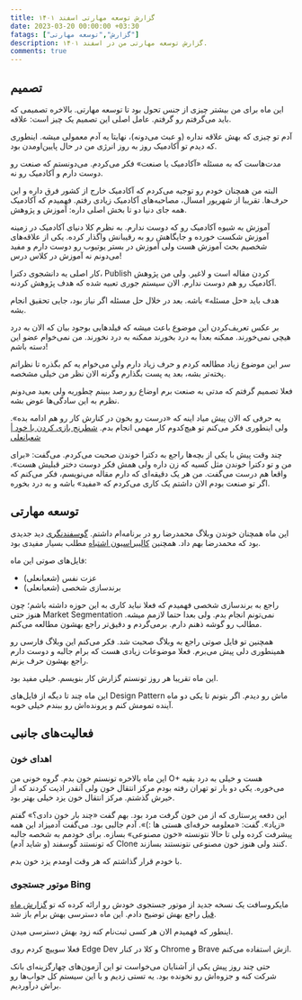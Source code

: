 ```yaml
---
title: گزارش توسعه مهارتی اسفند ۱۴۰۱
date: 2023-03-20 00:00:00 +03:30
fatags: ["گزارش","توسعه مهارتی"]
description: گزارش توسعه مهارتی من در اسفند ۱۴۰۱. 
comments: true
---
```


## تصمیم
این ماه برای من بیشتر چیزی از جنس تحول بود تا توسعه مهارتی. بالاخره تصمیمی که باید می‌گرفتم رو گرفتم. عامل اصلی این تصمیم یک چیز است: علاقه. 

آدم تو چیزی که بهش علاقه نداره (و عبث می‌دونه)، نهایتا یه آدم معمولی میشه. اینطوری که دیدم تو آکادمیک روز به روز انرژی من در حال پایین‌اومدن بود. 

مدت‌هاست که به مسئله «آکادمیک یا صنعت» فکر می‌کردم. می‌دونستم که صنعت رو دوست دارم و آکادمیک رو نه. 

البته من همچنان خودم رو توجیه می‌کردم که آکادمیک خارج از کشور فرق داره و این حرف‌ها. تقریبا از شهریور امسال، مصاحبه‌های آکادمیک زیادی رفتم. فهمیدم که آکادمیک همه جای دنیا دو تا بخش اصلی داره: آموزش و پژوهش. 

آموزش به شیوه آکادمیک رو که دوست ندارم. به نظرم کلا دنیای آکادمیک در زمینه آموزش شکست خورده و جایگاهش رو به رقیبانش وا‌گذار کرده. یکی از علاقه‌های شخصیم بحث آموزش هست ولی آموزش در بستر یوتیوب رو دوست دارم و مفید می‌دونم نه آموزش در کلاس درس! 

کار اصلی یه دانشجوی دکترا، Publish کردن مقاله‌ است و لاغیر. ولی من پژوهش آکادمیک رو هم دوست ندارم. الان سیستم جوری تعبیه شده که هدف پژوهش کردنه. 

هدف باید «حل مسئله» باشه. بعد در خلال حل مسئله اگر نیاز بود، جایی تحقیق انجام بشه. 

بر عکس تعریف‌کردن این موضوع باعث میشه که فیلد‌هایی بوجود بیان که الان به درد هیچی نمی‌خورند. ممکنه بعدا به درد بخورند ممکنه به درد نخورند. من نمی‌خوام عضو این دسته باشم! 

سر این موضوع زیاد مطالعه کردم و حرف زیاد دارم ولی می‌خوام یه کم بگذره تا نظراتم پخته‌تر بشه، بعد یه پست بگذارم وگرنه الان نظر من خیلی مشخصه. 

فعلا تصمیم گرفتم که مدتی به صنعت برم اوضاع رو رصد ببینم چطوریه ولی بعید می‌دونم نظرم به این سادگی‌ها عوض بشه. 

یه حرفی که الان پیش میاد اینه که «درست رو بخون در کنارش کار رو هم ادامه بده». ولی اینطوری فکر می‌کنم تو هیچ‌کدوم کار مهمی انجام بدم. [شطرنج بازی کردن با خود | شعبانعلی](https://mrshabanali.com/%d8%b4%d8%b7%d8%b1%d9%86%d8%ac-%d8%a8%d8%a7%d8%b2%db%8c-%da%a9%d8%b1%d8%af%d9%86-%d8%a8%d8%a7-%d8%ae%d9%88%d8%af-%d8%b3%d8%b1%da%af%d8%b1%d9%85-%da%a9%d9%86%d9%86%d8%af%d9%87-%db%8c%d8%a7-%d9%85/)

چند وقت پیش با یکی از بچه‌ها راجع به دکترا خوندن صحبت می‌کردم. می‌گفت: «برای من و تو دکترا خوندن مثل کسیه که زن داره ولی همش فکر دوست دختر قبلیش هست». واقعا هم درست می‌گفت. من هر یک دقیقه‌ای که دارم مقاله می‌نویسم، فکر می‌کنم که اگر تو صنعت بودم الان داشتم یک کاری می‌کردم که «مفید» باشه و به درد بخوره.

## توسعه مهارتی
این ماه همچنان خوندن وبلاگ محمدرضا رو در برنامه‌ام داشتم. [گوسفندنگری](https://mrshabanali.com/%D8%A8%D9%87%D8%B1%D9%87-%D8%A8%D8%B1%D8%AF%D8%A7%D8%B1%DB%8C-%D8%A7%D8%B2-%D8%B8%D8%B1%D9%81%DB%8C%D8%AA-%D9%87%D8%A7-%D9%88-%D9%86%DA%AF%D8%B1%D8%B4-%DA%AF%D9%88%D8%B3%D9%81%D9%86%D8%AF%D8%A7%D9%86/) دید جدیدی بود که محمدرضا بهم داد. همچنین [کالیبراسیون اشتباه](https://mrshabanali.com/%D8%A8%D8%B1%D8%A7%DB%8C-%D8%A8%D9%87%D8%B1%D9%88%D8%B2-%D9%85%D8%B7%DB%8C%D8%B9-%D8%AF%D8%B1%D8%A8%D8%A7%D8%B1%D9%87%E2%80%8C%E2%80%8C%DB%8C-%DA%A9%D8%A7%D9%84%DB%8C%D8%A8%D8%B1%D8%A7%D8%B3%DB%8C/) مطلب بسیار مفیدی بود. 

فایل‌های صوتی این ماه:
- عزت نفس (شعبانعلی)
- برندسازی شخصی (شعبانعلی)

راجع به برندسازی شخصی فهمیدم که فعلا نباید کاری به این حوزه داشته باشم؛ چون هنوز حتی Market Segmentation نمی‌تونم انجام بدم. ولی بعدا حتما لازمم میشه. مطالب رو گوشه ذهنم دارم. برمی‌گردم و دقیق‌تر راجع بهشون مطالعه می‌کنم. 

همچنین تو فایل صوتی راجع به وبلاگ صحبت شد. فکر می‌کنم این وبلاگ فارسی رو همینطوری دلی پیش می‌برم. فعلا موضوعات زیادی هست که برام جالبه و دوست دارم راجع بهشون حرف بزنم. 

این ماه تقریبا هر روز تونستم گزارش کار بنویسم. خیلی مفید بود. 

این ماه چند تا دیگه از فایل‌های Design Pattern ماش رو دیدم. اگر بتونم تا یکی دو ماه آینده تمومش کنم و پرونده‌اش رو ببندم خیلی خوبه. 

## فعالیت‌های جانبی
### اهدای خون
این ماه بالاخره تونستم خون بدم. گروه خونی من O+ هست و خیلی به درد بقیه می‌خوره. یکی دو بار تو تهران رفته بودم مرکز انتقال خون ولی آنقدر اذیت کردند که از خیرش گذشتم. مرکز انتقال خون یزد خیلی بهتر بود. 

این دفعه پرستاری که از من خون گرفت مرد بود. بهم گفت «چند بار خون دادی؟» گفتم «زیاد». گفت: «معلومه حرفه‌ای هستی ها :)». آدم جالبی بود. می‌گفت آدمیزاد این همه پیشرفت کرده ولی تا حالا نتونسته «خون مصنوعی» بسازه. برای خودمم به شخصه جالبه که تونستند گوسفند (و شاید آدم) Clone کنند ولی هنوز خون مصنوعی نتونستند بسازند. 

با خودم قرار گذاشتم که هر وقت اومدم یزد خون بدم.
### موتور جستجوی Bing
مایکروسافت یک نسخه جدید از موتور جستجوی خودش رو ارائه کرده که تو [گزارش ماه قبل](https://aprd.ir/personal-development-bahman-1400/) راجع بهش توضیح دادم. این ماه دسترسی بهش برام باز شد.

اینطور که فهمیدم الان هر کسی ثبت‌نام کنه زود بهش دسترسی میدن. 

فعلا سوییچ کردم روی Edge Dev و کلا در کنار Chrome و Brave ازش استفاده می‌کنم. 

حتی چند روز پیش یکی از آشنایان می‌خواست تو این آزمون‌های چهارگزینه‌ای بانک شرکت کنه و جزوه‌اش رو نخونده بود. یه تستی زدیم و با این سیستم کل جواب‌ها رو براش درآوردیم. 
